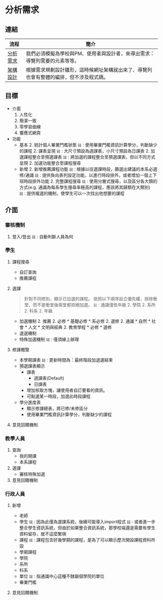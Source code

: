 # 分析需求

## 連結
流程|簡介
-------|---------
[分析需求](./requirement.md)|我們必須模擬為學校與PM、使用者與設計者，來導出需求：導覽列需要的元素等等。
[架構設計](./design.md)|根據需求規劃設計雛形，這時候網址架構就出來了、導覽列也會有整體的編排，但不涉及程式碼。

## 目標
- 介面
   1. 人性化
   1. 簡潔一致
   1. 零學習曲線
   1. 響應式網頁
- 功能
   + 基本
      2. 統計個人畢業門檻狀態
         `註：`使用畢業門檻資訊計算學分，判斷缺少的課程
      2. 課表呈現
         `註：`大尺寸預設為週課表，小尺寸預設為日課表
      2. 加選課程整合至預選課表
         `註：`將加選的課程整合至預選課表，但以不同方式呈現
      2. 加選功能整合至課程搜尋
   + 新增
      2. 新增推薦課程功能
         `註：`根據以往選課時段，篩選出建議的本系必選修/通識
                `註：`提供負向表列設定功能，以進行時段排外，或者增加一個上下班時段排外功能
      2. 完整課程搜尋
         `註：`使用分層式搜尋，以及區分各大類的方式(e.g. 通識為每系學生搜尋率極高的課程，應該將其歸類在大類別)
         `註：`提供複選的機制，使學生可以一次找出他想要的課程

## 介面
### 審核機制
1. 登入/登出
   `註：`自動判斷人員為何

### 學生
1. 課程搜尋
   - 自訂查詢
   - 推薦課程

1. 選課
   > 針對不同修別，顯示已加選的課程。
   > 依照以下順序設立優先權，排除衝堂，而不是衝堂後兩堂都拒絕加選。
   > `註：`通識僅依年級
   > 2. 學院
   > 2. 系所
   > 2. 科系
   > 2. 年級

   - 加選機制
      2. 推薦
      2. 必修
         * 基礎必修
         * 系必修
      2. 選修
      2. 通識
         * 自然
         * 社會
         * 人文
         * 文明與經典
      2. 教育學程
         * 必修
         * 選修
   - 退選機制
   - 特殊加選機制
      `註：`僅須線上辦理

1. 修課概覽
   - 本學期課表
      `註：`更新時間為：最終階段加退選結束
   - 預選課表顯示
      * 課表
         + 週課表(Default)
         + 日課表
      * 增加核取方塊，讓使用者自訂要看的資訊。
      * 可點選某一時段，加選此時段課程
   - 學分進度表
      * 顯示修課總表，將已修/未修區分
      * 使用畢業門檻資訊計算學分，判斷缺少的課程
1. 意見回饋機制

### 教學人員
1. 查詢
   - 我的開課
   - 本系課程
1. 選課
   - 審核特殊加選
1. 意見回饋機制

### 行政人員
1. 新增
   - 老師
   - 學生
     `註：`因為此僅為選課系統，後續可能導入import程式
     `註：`或者進一步整合學生資訊系統，但由於如果整合資訊系統，那學校端還是需要有學生資料留存，就不這麼繁瑣
   - 課程
     `註：`課程包含好幾學期的課程，是為了可以顯示歷次開設課程資料所設
   - 學期課程
   - 學院
   - 系所  
   - 科系  
   - 單位
     `註：`指通識中心這種不隸屬個學院的單位
   - 畢業門檻

1. 意見回饋機制
